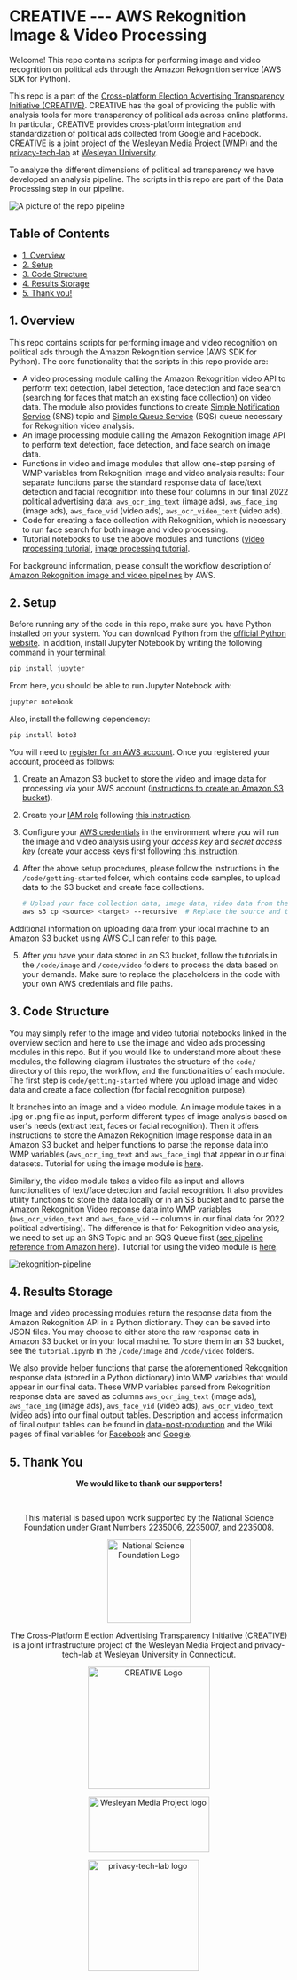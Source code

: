 # CREATIVE --- AWS Rekognition Image & Video Processing

Welcome! This repo contains scripts for performing image and video recognition on political ads through the Amazon Rekognition service (AWS SDK for Python).

This repo is a part of the [Cross-platform Election Advertising Transparency Initiative (CREATIVE)](https://www.creativewmp.com/). CREATIVE has the goal of providing the public with analysis tools for more transparency of political ads across online platforms. In particular, CREATIVE provides cross-platform integration and standardization of political ads collected from Google and Facebook. CREATIVE is a joint project of the [Wesleyan Media Project (WMP)](https://mediaproject.wesleyan.edu/) and the [privacy-tech-lab](https://privacytechlab.org/) at [Wesleyan University](https://www.wesleyan.edu).

To analyze the different dimensions of political ad transparency we have developed an analysis pipeline. The scripts in this repo are part of the Data Processing step in our pipeline.

![A picture of the repo pipeline](CREATIVE_step2_032524.png)

## Table of Contents

- [1. Overview](#1-overview)
- [2. Setup](#2-setup)
- [3. Code Structure](#3-code-structure)
- [4. Results Storage](#4-results-storage)
- [5. Thank you!](#5-thank-you)

## 1. Overview

This repo contains scripts for performing image and video recognition on political ads through the Amazon Rekognition service (AWS SDK for Python). The core functionality that the scripts in this repo provide are:

- A video processing module calling the Amazon Rekognition video API to perform text detection, label detection, face detection and face search (searching for faces that match an existing face collection) on video data. The module also provides functions to create [Simple Notification Service](https://docs.aws.amazon.com/sns/latest/dg/welcome.html) (SNS) topic and [Simple Queue Service](https://docs.aws.amazon.com/AWSSimpleQueueService/latest/SQSDeveloperGuide/welcome.html) (SQS) queue necessary for Rekognition video analysis.
- An image processing module calling the Amazon Rekognition image API to perform text detection, face detection, and face search on image data.
- Functions in video and image modules that allow one-step parsing of WMP variables from Rekognition image and video analysis results: Four separate functions parse the standard response data of face/text detection and facial recognition into these four columns in our final 2022 political advertising data: `aws_ocr_img_text` (image ads), `aws_face_img` (image ads), `aws_face_vid` (video ads), `aws_ocr_video_text` (video ads). 
- Code for creating a face collection with Rekognition, which is necessary to run face search for both image and video processing.
- Tutorial notebooks to use the above modules and functions ([video processing tutorial](https://github.com/Wesleyan-Media-Project/aws-rekognition-image-video-processing/blob/main/code/video/tutorial.ipynb), [image processing tutorial](https://github.com/Wesleyan-Media-Project/aws-rekognition-image-video-processing/blob/main/code/image/tutorial.ipynb).

For background information, please consult the workflow description of [Amazon Rekognition image and video pipelines](https://github.com/aws-samples/amazon-rekognition-serverless-large-scale-image-and-video-processing/blob/main/README.md) by AWS. 

## 2. Setup

Before running any of the code in this repo, make sure you have Python installed on your system. You can download Python from the [official Python website](https://www.python.org/downloads/). In addition, install Jupyter Notebook by writing the following command in your terminal:

```bash
pip install jupyter
```

From here, you should be able to run Jupyter Notebook with:

```bash
jupyter notebook
```

Also, install the following dependency:

```bash
pip install boto3
```

You will need to [register for an AWS account](https://aws.amazon.com/). Once you registered your account, proceed as follows:

1. Create an Amazon S3 bucket to store the video and image data for processing via your AWS account ([instructions to create an Amazon S3 bucket](https://docs.aws.amazon.com/AmazonS3/latest/userguide/create-bucket-overview.html)).

2. Create your [IAM role](https://docs.aws.amazon.com/IAM/latest/UserGuide/id_roles.html) following [this instruction](https://docs.aws.amazon.com/IAM/latest/UserGuide/id_roles_create_for-user.html).

3. Configure your [AWS credentials](https://docs.aws.amazon.com/cli/latest/userguide/cli-chap-configure.html) in the environment where you will run the image and video analysis using your *access key* and *secret access key* (create your access keys first following [this instruction](https://docs.aws.amazon.com/IAM/latest/UserGuide/id_credentials_access-keys.html).

4. After the above setup procedures, please follow the instructions in the `/code/getting-started` folder, which contains code samples, to upload data to the S3 bucket and create face collections.

   ```bash
   # Upload your face collection data, image data, video data from their local paths to respective Amazon S3 bucket destinations
   aws s3 cp <source> <target> --recursive  # Replace the source and target with your local source directory and the target directory on S3
   ```
Additional information on uploading data from your local machine to an Amazon S3 bucket using AWS CLI can refer to [this page](https://docs.aws.amazon.com/cli/v1/userguide/cli-services-s3-commands.html). 

5. After you have your data stored in an S3 bucket, follow the tutorials in the `/code/image` and `/code/video` folders to process the data based on your demands. Make sure to replace the placeholders in the code with your own AWS credentials and file paths.

## 3. Code Structure 
You may simply refer to the image and video tutorial notebooks linked in the overview section and here to use the image and video ads processing modules in this repo. But if you would like to understand more about these modules, the following diagram illustrates the structure of the `code/` directory of this repo, the workflow, and the functionalities of each module. The first step is `code/getting-started` where you upload image and video data and create a face collection (for facial recognition purpose). 

It branches into an image and a video module. An image module takes in a .jpg or .png file as input, perform different types of image analysis based on user's needs (extract text, faces or facial recognition). Then it offers instructions to store the Amazon Rekognition Image response data in an Amazon S3 bucket and helper functions to parse the reponse data into WMP variables (`aws_ocr_img_text` and `aws_face_img`) that appear in our final datasets. Tutorial for using the image module is [here](https://github.com/Wesleyan-Media-Project/aws-rekognition-image-video-processing/blob/main/code/image/tutorial.ipynb). 

Similarly, the video module takes a video file as input and allows functionalities of text/face detection and facial recognition. It also provides utility functions to store the data locally or in an S3 bucket and to parse the Amazon Rekognition Video reponse data into WMP variables (`aws_ocr_video_text` and `aws_face_vid` -- columns in our final data for 2022 political advertising). The difference is that for Rekognition video analysis, we need to set up an SNS Topic and an SQS Queue first ([see pipeline reference from Amazon here](https://github.com/aws-samples/amazon-rekognition-serverless-large-scale-image-and-video-processing)). Tutorial for using the video module is [here](https://github.com/Wesleyan-Media-Project/aws-rekognition-image-video-processing/blob/main/code/video/tutorial.ipynb). 

![rekognition-pipeline](rekognition-pipeline.png)

## 4. Results Storage

Image and video processing modules return the response data from the Amazon Rekognition API in a Python dictionary. They can be saved into JSON files. You may choose to either store the raw response data in Amazon S3 bucket or in your local machine. To store them in an S3 bucket, see the `tutorial.ipynb` in the `/code/image` and `/code/video` folders.

We also provide helper functions that parse the aforementioned Rekognition response data (stored in a Python dictionary) into WMP variables that would appear in our final data. These WMP variables parsed from Rekognition response data are saved as columns `aws_ocr_img_text` (image ads), `aws_face_img` (image ads), `aws_face_vid` (video ads), `aws_ocr_video_text` (video ads) into our final output tables. Description and access information of final output tables can be found in [data-post-production](https://github.com/Wesleyan-Media-Project/data-post-production/tree/main) and the Wiki pages of final variables for [Facebook](https://github.com/Wesleyan-Media-Project/data-post-production/wiki/Variables-in-the-Facebook-Dataset) and [Google](https://github.com/Wesleyan-Media-Project/data-post-production/wiki/Variables-in-the-Google-Dataset).

## 5. Thank You

<p align="center"><strong>We would like to thank our supporters!</strong></p><br>

<p align="center">This material is based upon work supported by the National Science Foundation under Grant Numbers 2235006, 2235007, and 2235008.</p>

<p align="center" style="display: flex; justify-content: center; align-items: center;">
  <a href="https://www.nsf.gov/awardsearch/showAward?AWD_ID=2235006">
    <img class="img-fluid" src="nsf.png" height="150px" alt="National Science Foundation Logo">
  </a>
</p>

<p align="center">The Cross-Platform Election Advertising Transparency Initiative (CREATIVE) is a joint infrastructure project of the Wesleyan Media Project and privacy-tech-lab at Wesleyan University in Connecticut.

<p align="center" style="display: flex; justify-content: center; align-items: center;">
  <a href="https://www.creativewmp.com/">
    <img class="img-fluid" src="CREATIVE_logo.png"  width="220px" alt="CREATIVE Logo">
  </a>
</p>

<p align="center" style="display: flex; justify-content: center; align-items: center;">
  <a href="https://mediaproject.wesleyan.edu/">
    <img src="wmp-logo.png" width="218px" height="100px" alt="Wesleyan Media Project logo">
  </a>
</p>

<p align="center" style="display: flex; justify-content: center; align-items: center;">
  <a href="https://privacytechlab.org/" style="margin-right: 20px;">
    <img src="./plt_logo.png" width="200px" alt="privacy-tech-lab logo">
  </a>
</p>
